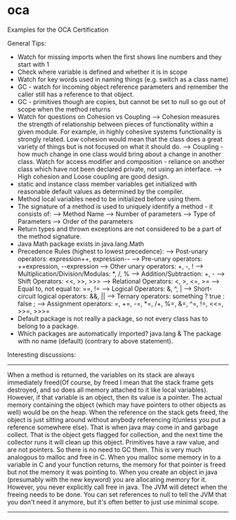 # oca
Examples for the OCA Certification

General Tips:

- Watch for missing imports when the first shows line numbers and they start with 1
- Check where variable is defined and whether it is in scope
- Watch for key words used in naming things (e.g. switch as a class name)
- GC - watch for incoming object reference parameters and remember the caller still has a reference to that object.
- GC - primitives though are copies, but cannot be set to null so go out of scope when the method returns
- Watch for questions on Cohesion vs Coupling
    --> Cohesion measures the strength of relationship between pieces of functionality within a given module.
        For example, in highly cohesive systems functionality is strongly related.
        Low cohesion would mean that the class does a great variety of things but is not focused on what it should do.
    --> Coupling - how much change in one class would bring about a change in another class. Watch for access modifier
        and composition - reliance on another class which have not been declared private, not using an interface.
    --> High cohesion and Loose coupling are good design.
- static and instance class member variables get initialized with reasonable default values as determined by the compiler.
- Method local variables need to be initialized before using them.
- The signature of a method is used to uniquely identify a method - it consists of:
    --> Method Name
    --> Number of parameters
    --> Type of Parameters
    --> Order of the parameters
- Return types and thrown exceptions are not considered to be a part of the method signature.
- Java Math package exists in java.lang.Math
- Precedence Rules (highest to lowest precedence):
    --> Post-unary operators: expression++, expression--
    --> Pre-unary operators: ++expression, --expression
    --> Other unary operators: +, -, !
    --> Multiplication/Division/Modulas: *, /, %
    --> Addition/Subtraction: +, -
    --> Shift Operators: <<, >>, >>>
    --> Relational Operators: <, >, <=, >=
    --> Equal to, not equal to: ==, !=
    --> Logical Operators: &, ^, |
    --> Short-circuit logical operators: &&, ||
    --> Ternary operators: something ? true : false ;
    --> Assignment operators: =, +=, -=, *=, /+, %=, &=, ^=, !=, <<=, >>=, >>>=
- Default package is not really a package, so not every class has to belong to a package.
- Which packages are automatically imported? java.lang & The package with no name (default) (contrary to above statement).

Interesting discussions:
__________________________________________________________________
When a method is returned, the variables on its stack are always immediately freed(Of course, by freed I mean that the
stack frame gets destroyed, and so does all memory attached to it like local variables).
However, if that variable is an object, then its value is a pointer. The actual memory containing the object
(which may have pointers to other objects as well) would be on the heap. When the reference on the stack gets freed,
the object is just sitting around without anybody referencing it(unless you put a reference somewhere else).
That is when java may come in and garbage collect. That is the object gets flagged for collection,
and the next time the collector runs it will clean up this object.
Primitives have a raw value, and are not pointers. So there is no need to GC them.
This is very much analogous to malloc and free in C.
When you malloc some memory in to a variable in C and your function returns, the memory for that pointer is freed
but not the memory it was pointing to.
When you create an object in java (presumably with the new keyword) you are allocating memory for it.
However, you never explicitly call free in java. The JVM will detect when the freeing needs to be done.
You can set references to null to tell the JVM that you don't need it anymore, but it's often better to just use minimal scope.
__________________________________________________________________